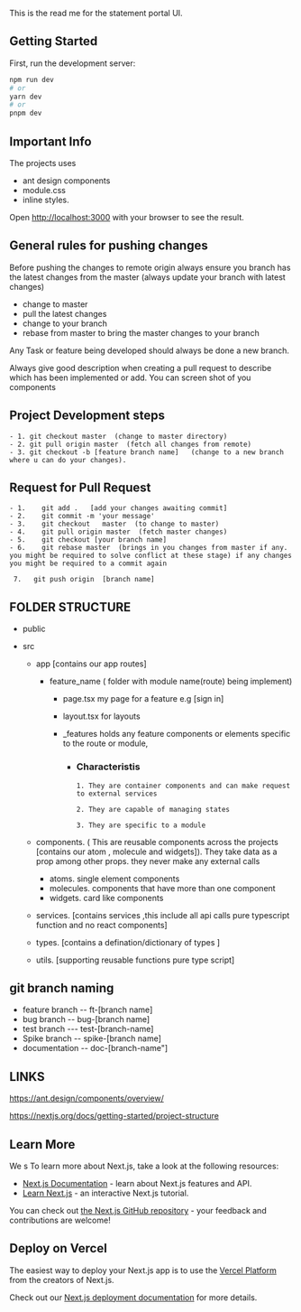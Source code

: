 This is the read me for the statement portal UI.

## Getting Started

First, run the development server:

```bash
npm run dev
# or
yarn dev
# or
pnpm dev
```

## Important Info
The projects uses 
- ant design components
- module.css
- inline styles.

Open [http://localhost:3000](http://localhost:3000) with your browser to see the result.
## General rules for pushing changes

Before pushing the changes to remote origin always ensure you branch has the latest changes from the master (always update your branch with latest changes)

- change to master
- pull the latest changes
- change to your branch
- rebase from master to bring the master changes to your branch

Any Task or feature being developed should always be done a new branch.

Always give good description when creating a pull request to describe which has been implemented or add. You can screen shot of you components

## Project Development steps

```
- 1. git checkout master  (change to master directory)
- 2. git pull origin master  (fetch all changes from remote)
- 3. git checkout -b [feature branch name]   (change to a new branch where u can do your changes).

```

## Request for Pull Request

```
- 1.    git add .   [add your changes awaiting commit]
- 2.    git commit -m 'your message'
- 3.    git checkout   master  (to change to master)
- 4.    git pull origin master  (fetch master changes)
- 5.    git checkout [your branch name]
- 6.    git rebase master  (brings in you changes from master if any. you might be required to solve conflict at these stage) if any changes you might be required to a commit again

 7.   git push origin  [branch name]

```



## FOLDER STRUCTURE

- public
- src

  - app [contains our app routes]

    - feature_name ( folder with module name(route) being implement)

      - page.tsx my page for a feature e.g [sign in]
      - layout.tsx for layouts
      - \_features holds any feature components or elements specific to the route or module,

        - ### Characteristis

          ```
          1. They are container components and can make request to external services

          2. They are capable of managing states

          3. They are specific to a module 
          ```

  - components. ( This are reusable components across the projects [contains our atom , molecule and widgets]). They take data as a prop among other props. they never make any external calls
    - atoms. single element components
    - molecules. components that have more than one component
    - widgets. card like components
  - services. [contains services ,this include all api calls pure typescript function and no react components]
  - types. [contains a defination/dictionary of types ]
  - utils. [supporting reusable functions pure type script]
## git branch naming

 - feature branch -- ft-[branch name]
 - bug branch   --  bug-[branch name]
 - test branch  --- test-[branch-name] 
 - Spike branch --  spike-[branch name]
 - documentation -- doc-[branch-name"]

## LINKS

https://ant.design/components/overview/

https://nextjs.org/docs/getting-started/project-structure

## Learn More

We s
To learn more about Next.js, take a look at the following resources:

- [Next.js Documentation](https://nextjs.org/docs) - learn about Next.js features and API.
- [Learn Next.js](https://nextjs.org/learn) - an interactive Next.js tutorial.

You can check out [the Next.js GitHub repository](https://github.com/vercel/next.js/) - your feedback and contributions are welcome!

## Deploy on Vercel

The easiest way to deploy your Next.js app is to use the [Vercel Platform](https://vercel.com/new?utm_medium=default-template&filter=next.js&utm_source=create-next-app&utm_campaign=create-next-app-readme) from the creators of Next.js.

Check out our [Next.js deployment documentation](https://nextjs.org/docs/deployment) for more details.
